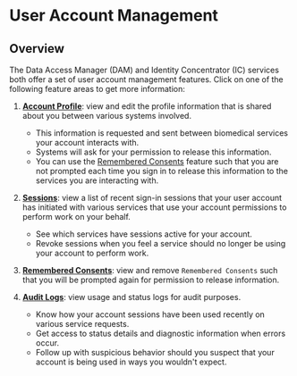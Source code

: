 # User Account Management

## Overview

The Data Access Manager (DAM) and Identity Concentrator (IC) services both offer
a set of user account management features. Click on one of the following feature
areas to get more information:

1. **[Account Profile](profile.md)**: view and edit the profile information that
   is shared about you between various systems involved.
   *  This information is requested and sent between biomedical services your
      account interacts with.
   *  Systems will ask for your permission to release this information.
   *  You can use the [Remembered Consents](consents.md) feature such that you
      are not prompted each time you sign in to release this information to the
      services you are interacting with.

1. **[Sessions](sessions.md)**: view a list of recent sign-in sessions that your
   user account has initiated with various services that use your account
   permissions to perform work on your behalf.
   *  See which services have sessions active for your account.
   *  Revoke sessions when you feel a service should no longer be using your
      account to perform work.

1. **[Remembered Consents](consents.md)**: view and remove `Remembered Consents`
   such that you will be prompted again for permission to release information.

1. **[Audit Logs](logs.md)**: view usage and status logs for audit purposes.
   *  Know how your account sessions have been used recently on various
      service requests.
   *  Get access to status details and diagnostic information when errors
      occur.
   *  Follow up with suspicious behavior should you suspect that your account
      is being used in ways you wouldn't expect.
